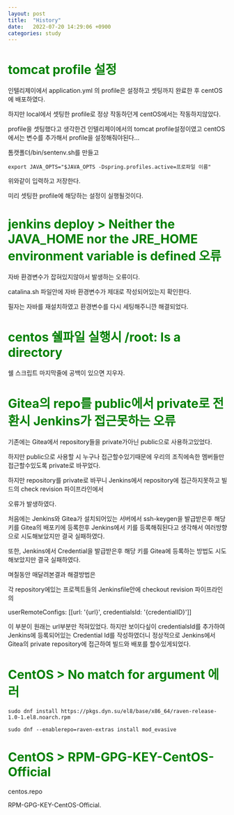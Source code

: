```yaml
---
layout: post
title:  "History"
date:   2022-07-20 14:29:06 +0900
categories: study
---
```


<span style="color:green">tomcat profile 설정</span>
===================================================

인텔리제이에서 application.yml 의 profile은 설정하고 셋팅까지 완료한 후 centOS에 배포하였다.

하지만 local에서 셋팅한 profile로 정상 작동하던게 centOS에서는 작동하지않았다.

profile을 셋팅했다고 생각한건 인텔리제이에서의 tomcat profile설정이였고 centOS에서는 변수를 추가해서 profile을 설정해줘야된다...

톰캣폴더/bin/sentenv.sh를 만들고

```
export JAVA_OPTS="$JAVA_OPTS -Dspring.profiles.active=프로파일 이름"
```

위와같이 입력하고 저장한다. 

미리 셋팅한 profile에 해당하는 설정이 실행될것이다.

<span style="color:green">jenkins deploy > Neither the JAVA_HOME nor the JRE_HOME environment variable is defined 오류 </span>
====================================================
자바 환경변수가 잡혀있지않아서 발생하는 오류이다.

catalina.sh 파일안에 자바 환경변수가 제대로 작성되어있는지 확인한다.

필자는 자바를 재설치하였고 환경변수를 다시 세팅해주니깐 해결되었다.


<span style="color:green">centos 쉘파일 실행시 /root: Is a directory</span>
==========================================================================
쉘 스크립트 마지막줄에 공백이 있으면 지우자.



<span style="color:green"> Gitea의 repo를 public에서 private로 전환시 Jenkins가 접근못하는 오류 </span>
===========================================================================

기존에는 Gitea에서 repository들을 private가아닌 public으로 사용하고있었다.

하지만 public으로 사용할 시 누구나 접근할수있기때문에 우리의 조직에속한 멤버들만 접근할수있도록 private로 바꾸었다.

하지만 repository를 private로 바꾸니 Jenkins에서 repository에 접근하지못하고 빌드의 check revision 파이프라인에서 

오류가 발생하였다.

처음에는 Jenkins와 Gitea가 설치되어있는 서버에서 ssh-keygen을 발급받은후 해당키를 Gitea의 배포키에 등록한후 Jenkins에서 키를 등록해줘된다고 생각해서 여러방향으로 시도해보았지만 결국 실패하였다.

또한, Jenkins에서 Credential을 발급받은후 해당 키를 Gitea에 등록하는 방법도 시도해보았지만 결국 실패하였다.

며칠동안 매달려본결과 해결방법은

각 repository에있는 프로젝트들의 Jenkinsfile안에 checkout revision 파이프라인의 

userRemoteConfigs: [[url: '{url}', credentialsId: '{credentialID}']]

이 부분이 원래는 url부분만 적혀있었다. 하지만 보이다싶이 credentialsId를 추가하여 Jenkins에 등록되어있는 Credential Id를 작성하였더니 정상적으로 Jenkins에서 Gitea의 private repository에 접근하여 빌드와 배포를 할수있게되었다.


<span style="color:green"> CentOS > No match for argument 에러 </span>
===========================================================================
```
sudo dnf install https://pkgs.dyn.su/el8/base/x86_64/raven-release-1.0-1.el8.noarch.rpm

sudo dnf --enablerepo=raven-extras install mod_evasive
```

<span style="color:green"> CentOS > RPM-GPG-KEY-CentOS-Official </span>
===========================================================================

centos.repo

RPM-GPG-KEY-CentOS-Official.
